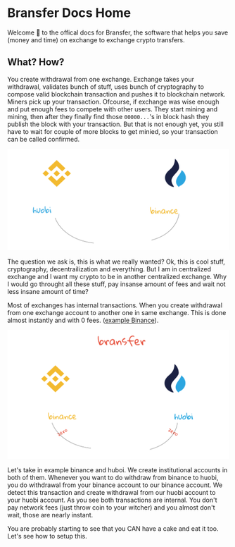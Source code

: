 # Bransfer Docs Home

Welcome 👋 to the offical docs for Bransfer, the software that helps you save (money and time) on exchange to exchange crypto transfers.

## What? How?

You create withdrawal from one exchange. Exchange takes your withdrawal, validates bunch of stuff, uses bunch of cryptography to compose valid blockchain transaction and pushes it to blockchain network. Miners pick up your transaction. Ofcourse, if exchange was wise enough and put enough fees to compete with other users. They start mining and mining, then after they finally find those `00000...`'s in block hash they publish the block with your transaction. But that is not enough yet, you still have to wait for couple of more blocks to get minied, so your transaction can be called confirmed. 

![Standard withdrawal](/assets/standard_withdrawal.png)

The question we ask is, this is what we really wanted? Ok, this is cool stuff, cryptography, decentrailization and everything. But I am in centralized exchange and I want my crypto to be in another centralized exchange. Why I would go throught all these stuff, pay insanse amount of fees and wait not less insane amount of time?

Most of exchanges has internal transactions. When you create withdrawal from one exchange account to another one in same exchange. This is done almost instantly and with 0 fees. ([example Binance](https://www.binance.com/en/support/articles/360037037312-How-to-Make-Internal-Transfer-within-Binance)). 

![Bransfer withdrawal](/assets/bransfer_withdrawal.png)

Let's take in example binance and huboi. We create institutional accounts in both of them. Whenever you want to do withdraw from binance to huobi, you do withdrawal from your binance account to our binance account. We detect this transaction and create withdrawal from our huobi account to your huobi account. As you see both transactions are internal. You don't pay network fees (just throw coin to your witcher) and you almost don't wait, those are nearly instant.

You are probably starting to see that you CAN have a cake and eat it too. Let's see how to setup this.
